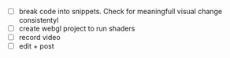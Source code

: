 
- [ ] break code into snippets. Check for meaningfull visual change consistentyl
- [ ] create webgl project to run shaders
- [ ] record video
- [ ] edit + post
